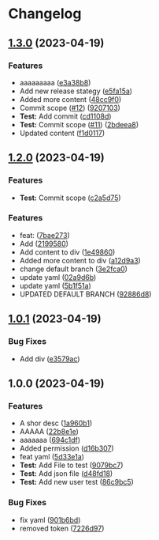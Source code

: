 # Changelog

## [1.3.0](https://github.com/Albisetti/ReleasePleaseTest/compare/v1.2.0...v1.3.0) (2023-04-19)


### Features

* aaaaaaaaa ([e3a38b8](https://github.com/Albisetti/ReleasePleaseTest/commit/e3a38b85d951f22cf6cdb90d10a097d423832e60))
* Add new release stategy ([e5fa15a](https://github.com/Albisetti/ReleasePleaseTest/commit/e5fa15a2f911ea63057d96b1a8ca21732aad1f20))
* Added more content ([48cc9f0](https://github.com/Albisetti/ReleasePleaseTest/commit/48cc9f0585360999f5b46fbfa64a8cd289431cda))
* Commit scope ([#12](https://github.com/Albisetti/ReleasePleaseTest/issues/12)) ([9207103](https://github.com/Albisetti/ReleasePleaseTest/commit/92071038216fac33f40048f29a25bd80626aff4b))
* **Test:** Add commit ([cd1108d](https://github.com/Albisetti/ReleasePleaseTest/commit/cd1108de0f4fef9ec39613a9d8b47d8310f737c8))
* **Test:** Commit scope ([#11](https://github.com/Albisetti/ReleasePleaseTest/issues/11)) ([2bdeea8](https://github.com/Albisetti/ReleasePleaseTest/commit/2bdeea85a4946ba6e6b21a5641286db0cdf47187))
* Updated content ([f1d0117](https://github.com/Albisetti/ReleasePleaseTest/commit/f1d011797fbde27c2adabce47d85978079f61dc6))

## [1.2.0](https://github.com/Albisetti/ReleasePleaseTest/compare/v1.1.0...v1.2.0) (2023-04-19)

### Features

- **Test:** Commit scope ([c2a5d75](https://github.com/Albisetti/ReleasePleaseTest/commit/c2a5d7584e59685a98b729128538483dd69b6ab9))

### Features

- feat: ([7bae273](https://github.com/Albisetti/ReleasePleaseTest/commit/7bae273312c95359477e59069f101852142f8515))
- Add ([2199580](https://github.com/Albisetti/ReleasePleaseTest/commit/219958007f839eec48030cada1b40255410f1a15))
- Add content to div ([1e49860](https://github.com/Albisetti/ReleasePleaseTest/commit/1e4986011f7118b19073542454b6d23d42e3b75c))
- Added more content to div ([a12d9a3](https://github.com/Albisetti/ReleasePleaseTest/commit/a12d9a307309e17dbbde262dea7b01439178f8ea))
- change default branch ([3e2fca0](https://github.com/Albisetti/ReleasePleaseTest/commit/3e2fca08cad7ef51dac12c03ef414fe95e98a728))
- update yaml ([02a9d6b](https://github.com/Albisetti/ReleasePleaseTest/commit/02a9d6b3bfdfc3bfb9420cc795e9eae066329f9c))
- update yaml ([5b1f51a](https://github.com/Albisetti/ReleasePleaseTest/commit/5b1f51a0383806dad279a705a7c58f1bf822676f))
- UPDATED DEFAULT BRANCH ([92886d8](https://github.com/Albisetti/ReleasePleaseTest/commit/92886d8e6014354da2b1955e77f3ba93ec7b777a))

## [1.0.1](https://github.com/Albisetti/ReleasePleaseTest/compare/v1.0.0...v1.0.1) (2023-04-19)

### Bug Fixes

- Add div ([e3579ac](https://github.com/Albisetti/ReleasePleaseTest/commit/e3579ac8b33d27075c55f31e052d9aac6d0919c3))

## 1.0.0 (2023-04-19)

### Features

- A shor desc ([1a960b1](https://github.com/Albisetti/ReleasePleaseTest/commit/1a960b1bcad764a6c598db8773b6803ccd4b8863))
- AAAAA ([22b8e1e](https://github.com/Albisetti/ReleasePleaseTest/commit/22b8e1e86319a8d927a178b6dd3ad7e22f928dea))
- aaaaaaa ([694c1df](https://github.com/Albisetti/ReleasePleaseTest/commit/694c1df86302e7b5a9c71d4a3a7a408d9e57c89a))
- Added permission ([d16b307](https://github.com/Albisetti/ReleasePleaseTest/commit/d16b30717383e4e9340fa98d2f59f0640f4116b9))
- feat yaml ([5d33e1a](https://github.com/Albisetti/ReleasePleaseTest/commit/5d33e1aabf1643a55af3c050158a1b192ada6e6c))
- **Test:** Add File to test ([9079bc7](https://github.com/Albisetti/ReleasePleaseTest/commit/9079bc797730a8b008b71ff4452eac5f4919c8e7))
- **Test:** Add json file ([d48fd18](https://github.com/Albisetti/ReleasePleaseTest/commit/d48fd183a11b9edb7e83a77b2e761c9d9ecafb0c))
- **Test:** Add new user test ([86c9bc5](https://github.com/Albisetti/ReleasePleaseTest/commit/86c9bc5faa6f0c95ac7b5801be4fac754346dee1))

### Bug Fixes

- fix yaml ([901b6bd](https://github.com/Albisetti/ReleasePleaseTest/commit/901b6bd0d83f61e8abeb0159ee4f37f34b6dd673))
- removed token ([7226d97](https://github.com/Albisetti/ReleasePleaseTest/commit/7226d97547179c29f33f46442c1063a0edda4cf9))
